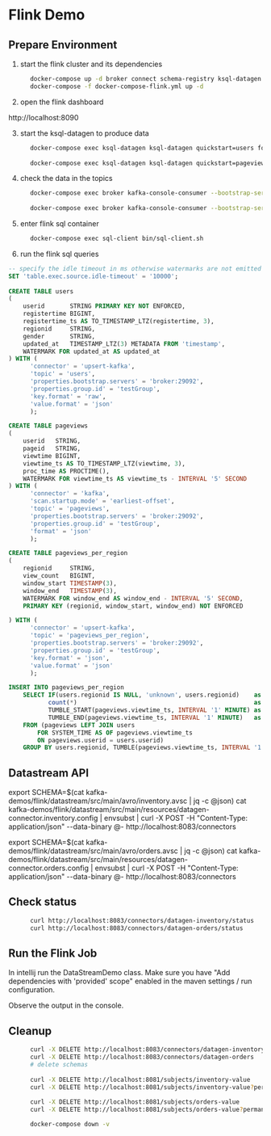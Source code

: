 # Flink Demo

## Prepare Environment

1. start the flink cluster and its dependencies

```bash
      docker-compose up -d broker connect schema-registry ksql-datagen
      docker-compose -f docker-compose-flink.yml up -d
```

2. open the flink dashboard

http://localhost:8090

3. start the ksql-datagen to produce data

```bash
      docker-compose exec ksql-datagen ksql-datagen quickstart=users format=json topic=users maxInterval=1000 msgRate=4 iterations=100 bootstrap-server=broker:29092
      
      docker-compose exec ksql-datagen ksql-datagen quickstart=pageviews format=json topic=pageviews maxInterval=1000 msgRate=4 iterations=1000000 bootstrap-server=broker:29092
```

4. check the data in the topics

```bash
      docker-compose exec broker kafka-console-consumer --bootstrap-server broker:29092 --topic users --from-beginning --property print.key=true --property key.separator=,
      
      docker-compose exec broker kafka-console-consumer --bootstrap-server broker:29092 --topic pageviews --from-beginning --property print.key=true --property key.separator=,
```

5. enter flink sql container

```bash
      docker-compose exec sql-client bin/sql-client.sh
```

6. run the flink sql queries

```sql
-- specify the idle timeout in ms otherwise watermarks are not emitted from users table
SET 'table.exec.source.idle-timeout' = '10000';
    
CREATE TABLE users
(
    userid       STRING PRIMARY KEY NOT ENFORCED,
    registertime BIGINT,
    registertime_ts AS TO_TIMESTAMP_LTZ(registertime, 3),
    regionid     STRING,
    gender       STRING,
    updated_at   TIMESTAMP_LTZ(3) METADATA FROM 'timestamp',
    WATERMARK FOR updated_at AS updated_at
) WITH (
      'connector' = 'upsert-kafka',
      'topic' = 'users',
      'properties.bootstrap.servers' = 'broker:29092',
      'properties.group.id' = 'testGroup',
      'key.format' = 'raw',
      'value.format' = 'json'
      );

CREATE TABLE pageviews
(
    userid   STRING,
    pageid   STRING,
    viewtime BIGINT,
    viewtime_ts AS TO_TIMESTAMP_LTZ(viewtime, 3),
    proc_time AS PROCTIME(),
    WATERMARK FOR viewtime_ts AS viewtime_ts - INTERVAL '5' SECOND
) WITH (
      'connector' = 'kafka',
      'scan.startup.mode' = 'earliest-offset',
      'topic' = 'pageviews',
      'properties.bootstrap.servers' = 'broker:29092',
      'properties.group.id' = 'testGroup',
      'format' = 'json'
      );

CREATE TABLE pageviews_per_region
(
    regionid     STRING,
    view_count   BIGINT,
    window_start TIMESTAMP(3),
    window_end   TIMESTAMP(3),
    WATERMARK FOR window_end AS window_end - INTERVAL '5' SECOND,
    PRIMARY KEY (regionid, window_start, window_end) NOT ENFORCED

) WITH (
      'connector' = 'upsert-kafka',
      'topic' = 'pageviews_per_region',
      'properties.bootstrap.servers' = 'broker:29092',
      'properties.group.id' = 'testGroup',
      'key.format' = 'json',
      'value.format' = 'json'
      );

INSERT INTO pageviews_per_region
    SELECT IF(users.regionid IS NULL, 'unknown', users.regionid)    as regionid,
           count(*)                                                 as view_count,
           TUMBLE_START(pageviews.viewtime_ts, INTERVAL '1' MINUTE) as window_start,
           TUMBLE_END(pageviews.viewtime_ts, INTERVAL '1' MINUTE)   as window_end
    FROM (pageviews LEFT JOIN users 
        FOR SYSTEM_TIME AS OF pageviews.viewtime_ts 
        ON pageviews.userid = users.userid)
    GROUP BY users.regionid, TUMBLE(pageviews.viewtime_ts, INTERVAL '1' MINUTE);

```


## Datastream API


export SCHEMA=$(cat kafka-demos/flink/datastream/src/main/avro/inventory.avsc | jq -c @json)
cat kafka-demos/flink/datastream/src/main/resources/datagen-connector.inventory.config | envsubst |
curl -X POST -H "Content-Type: application/json" --data-binary @- http://localhost:8083/connectors


export SCHEMA=$(cat kafka-demos/flink/datastream/src/main/avro/orders.avsc | jq -c @json)
cat kafka-demos/flink/datastream/src/main/resources/datagen-connector.orders.config | envsubst |
curl -X POST -H "Content-Type: application/json" --data-binary @- http://localhost:8083/connectors

## Check status

```bash
      curl http://localhost:8083/connectors/datagen-inventory/status
      curl http://localhost:8083/connectors/datagen-orders/status
```

## Run the Flink Job

In intellij run the DataStreamDemo class. Make sure you have "Add dependencies with 'provided' scope" enabled in the maven settings / run configuration.


Observe the output in the console.

## Cleanup

```bash
      curl -X DELETE http://localhost:8083/connectors/datagen-inventory
      curl -X DELETE http://localhost:8083/connectors/datagen-orders
      # delete schemas
      
      curl -X DELETE http://localhost:8081/subjects/inventory-value
      curl -X DELETE http://localhost:8081/subjects/inventory-value?permanent=true
      
      curl -X DELETE http://localhost:8081/subjects/orders-value
      curl -X DELETE http://localhost:8081/subjects/orders-value?permanent=true

      docker-compose down -v
      
```